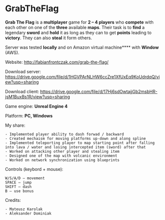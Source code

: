 # GrabTheFlag
**Grab The Flag** is a **multiplayer** game for **2 – 4 players** who **compete** with each other on one of the **three** available **maps**. Their task is to **find** a legendary **sword** and **hold** it as long as they can to get **points** leading to **victory**. They can also **steal** it form others.

Server was tested **locally** and on Amazon virtual machine**** with **Window** (AWS).

Website: http://fabianfrontczak.com/grab-the-flag/

Download server: https://drive.google.com/file/d/1HGVPArNLHW6ccZre1XfUxEq9KoUdrdqQ/view?usp=sharing

Download client: https://drive.google.com/file/d/17Hj6sdOwtajjGb2msbHR-jsM1BuxBs1R/view?usp=sharing

Game engine: **Unreal Engine 4**

Platform: **PC, Windows**

My share:

    - Implemented player ability to dash forwad / backward
    - Created mechaism for moving platforms up-down and along spline
    - Implemented teleporting player to map starting point after falling into lava / water and losing intercepted item (sword) after that
    - Worked on attacking other player and stealing item
    - Designed one of the map with volcanic environment
    - Worked on network synchronization using blueprints

Controls (keybord + mouse):

    W/S/A/D – movement
    SPACE – jump
    SHIFT – dash
    B – use bonus

Credits:

    - Mateusz Karolak
    - Aleksander Dominiak
